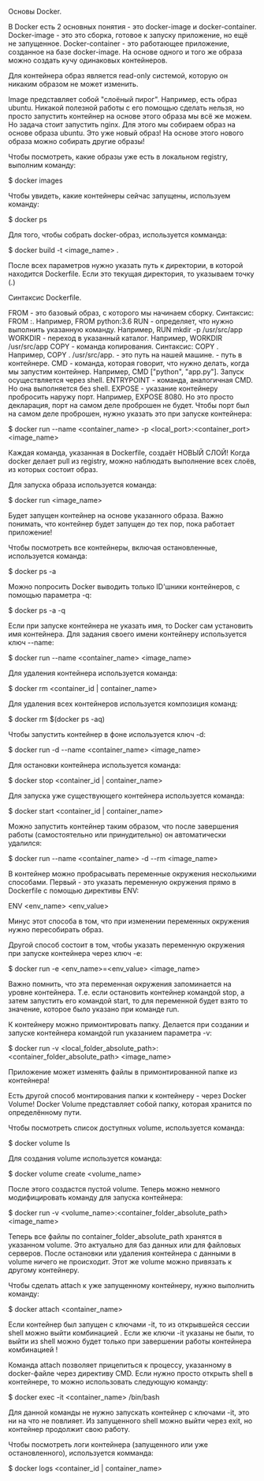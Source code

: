 Основы Docker.

В Docker есть 2 основных понятия - это docker-image и docker-container. Docker-image - это это сборка, готовое к запуску приложение, но ещё не запущенное. Docker-container - это работающее приложение, созданное на базе docker-image. На основе одного и того же образа можно создать кучу одинаковых контейнеров.

Для контейнера образ является read-only системой, которую он никаким образом не может изменить.

Image представляет собой "слоёный пирог". Например, есть образ ubuntu. Никакой полезной работы с его помощью сделать нельзя, но просто запустить контейнер на основе этого образа мы всё же можем. Но задача стоит запустить nginx. Для этого мы собираем образ на основе образа ubuntu. Это уже новый образ! На основе этого нового образа можно собирать другие образы!

Чтобы посмотреть, какие образы уже есть в локальном registry, выполним команду:

$ docker images

Чтобы увидеть, какие контейнеры сейчас запущены, используем команду:

$ docker ps

Для того, чтобы собрать docker-образ, используется комманда:

$ docker build -t <image_name> .

После всех параметров нужно указать путь к директории, в которой находится Dockerfile. Если это текущая директория, то указываем точку (.)

Синтаксис Dockerfile.

FROM - это базовый образ, с которого мы начинаем сборку. Синтаксис: FROM <name>:<tag>. Например, FROM python:3.6
RUN - определяет, что нужно выполнить указанную команду. Например, RUN mkdir -p /usr/src/app
WORKDIR - переход в указанный каталог. Например, WORKDIR /usr/src/app
COPY - команда копирования. Синтаксис: COPY <from> <to>. Например, COPY . /usr/src/app. <from> - это путь на нашей машине. <to> - путь в контейнере.
CMD - команда, которая говорит, что нужно делать, когда мы запустим контейнер. Например, CMD ["python", "app.py"]. Запуск осуществляется через shell.
ENTRYPOINT - команда, аналогичная CMD. Но она выполняется без shell.
EXPOSE - указание контейнеру пробросить наружу порт. Например, EXPOSE 8080. Но это просто декларация, порт на самом деле проброшен не будет. Чтобы порт был на самом деле проброшен, нужно указать это при запуске контейнера:

$ docker run --name <container_name> -p <local_port>:<container_port> <image_name>

Каждая команда, указанная в Dockerfile, создаёт НОВЫЙ СЛОЙ! Когда docker делает pull из registry, можно наблюдать выполнение всех слоёв, из которых состоит образ.

Для запуска образа используется команда:

$ docker run <image_name>

Будет запущен контейнер на основе указанного образа. Важно понимать, что контейнер будет запущен до тех пор, пока работает приложение!

Чтобы посмотреть все контейнеры, включая остановленные, используется команда:

$ docker ps -a

Можно попросить Docker выводить только ID'шники контейнеров, с помощью параметра -q:

$ docker ps -a -q

Если при запуске контейнера не указать имя, то Docker сам установить имя контейнера. Для задания своего имени контейнеру используется ключ --name:

$ docker run --name <container_name> <image_name>

Для удаления контейнера используется команда:

$ docker rm <container_id | container_name>

Для удаления всех контейнеров используется композиция команд:

$ docker rm $(docker ps -aq)

Чтобы запустить контейнер в фоне используется ключ -d:

$ docker run -d --name <container_name> <image_name>

Для остановки контейнера используется команда:

$ docker stop <container_id | container_name>

Для запуска уже существующего контейнера используется команда:

$ docker start <container_id | container_name>

Можно запустить контейнер таким образом, что после завершения работы (самостоятельно или принудительно) он автоматически удалился:

$ docker run --name <container_name> -d --rm <image_name>

В контейнер можно пробрасывать переменные окружения несколькими способами. Первый - это указать переменную окружения прямо в Dockerfile с помощью директивы ENV:

ENV <env_name> <env_value>

Минус этот способа в том, что при изменении переменных окружения нужно пересобирать образ.

Другой способ состоит в том, чтобы указать переменную окружения при запуске контейнера через ключ -e:

$ docker run -e <env_name>=<env_value> <image_name>

Важно помнить, что эта переменная окружения запоминается на уровне контейнера. Т.е. если остановить контейнер командой stop, а затем запустить его командой start, то для переменной будет взято то значение, которое было указано при команде run.

К контейнеру можно примонтировать папку. Делается при создании и запуске контейнера командой run указанием параметра -v:

$ docker run -v <local_folder_absolute_path>:<container_folder_absolute_path> <image_name>

Приложение может изменять файлы в примонтированной папке из контейнера!

Есть другой способ монтирования папки к контейнеру - через Docker Volume! Docker Volume представляет собой папку, которая хранится по определённому пути.

Чтобы посмотреть список доступных volume, используется команда:

$ docker volume ls

Для создания volume используется команда:

$ docker volume create <volume_name>

После этого создастся пустой volume. Теперь можно немного модифицировать команду для запуска контейнера:

$ docker run -v <volume_name>:<container_folder_absolute_path> <image_name>

Теперь все файлы по container_folder_absolute_path хранятся в указанном volume. Это актуально для баз данных или для файловых серверов. После остановки или удаления контейнера с данными в volume ничего не происходит. Этот же volume можно привязать к другому контейнеру.

Чтобы сделать attach к уже запущенному контейнеру, нужно выполнить команду:

$ docker attach <container_name>

Если контейнер был запущен с ключами -it, то из открывшейся сессии shell можно выйти комбинацией <Ctrl-p><Ctrl-q>. Если же ключи -it указаны не были, то выйти из shell можно будет только при завершении работы контейнера комбинацией <Ctrl-c>!

Команда attach позволяет прицепиться к процессу, указанному в docker-файле через директиву CMD. Если нужно просто открыть shell в контейнере, то можно использовать следующую команду:

$ docker exec -it <container_name> /bin/bash

Для данной команды не нужно запускать контейнер с ключами -it, это ни на что не повлияет. Из запущенного shell можно выйти через exit, но контейнер продолжит свою работу.

Чтобы посмотреть логи контейнера (запущенного или уже остановленного), используется комманда:

$ docker logs <container_id | container_name>
